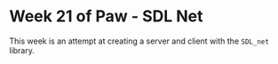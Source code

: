 # Week 21 of Paw - SDL Net

This week is an attempt at creating a server and client with the `SDL_net` library.

